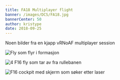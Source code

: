 ```yaml
---
title: FA18 Multiplayer flight
banner: /images/DCS/FA18.jpg
bannerCenter: 50
author: kristype
date: 2018-09-25
---
```


Noen bilder fra en kjapp vRNoAF multiplayer session

![Fly som flyr i formasjon](/images/DCS/FA18_Carrier_Landing.jpg 'Fin carrier landing')

![4 F16 fly som tar av fra rullebanen](/images/DCS/FA18_Carrier_TakeOff.jpg 'Carrier take off')

![F16 cockpit med skjerm som søker etter laser](/images/DCS/FA18_CCIP.jpg 'CCIP-bombing av targets')
